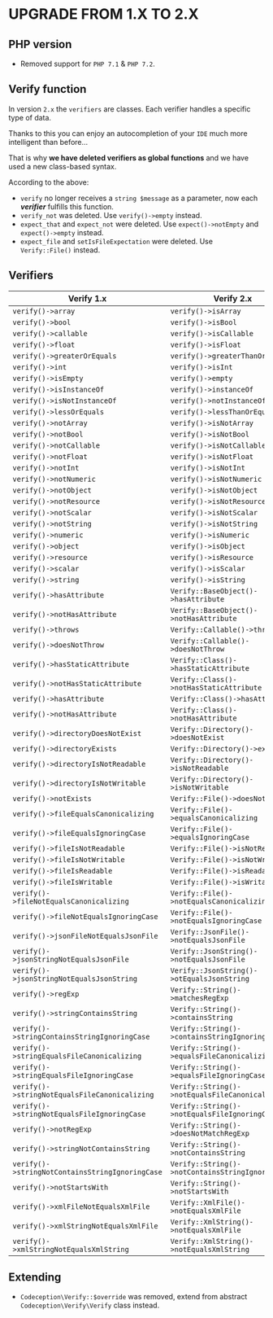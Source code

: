 UPGRADE FROM 1.X TO 2.X
=======================


PHP version
------

 * Removed support for `PHP 7.1` & `PHP 7.2`.


Verify function
-------

In version `2.x` the `verifiers` are classes. Each verifier handles a specific type of data.

Thanks to this you can enjoy an autocompletion of your `IDE` much more intelligent than before...

That is why **we have deleted verifiers as global functions** and we have used a new class-based syntax.

According to the above:

 * `verify` no longer receives a `string $message` as a parameter, now each _**verifier**_ fulfills this function.
 * `verify_not` was deleted. Use `verify()->empty` instead.
 * `expect_that` and `expect_not` were deleted. Use `expect()->notEmpty` and `expect()->empty` instead.
 * `expect_file` and `setIsFileExpectation` were deleted. Use `Verify::File()` instead.

Verifiers
-------

|                  Verify 1.x                     |                    Verify 2.x                     |
|-------------------------------------------------|---------------------------------------------------|
| `verify()->array`                               | `verify()->isArray`                               |
| `verify()->bool`                                | `verify()->isBool`                                |
| `verify()->callable`                            | `verify()->isCallable`                            |
| `verify()->float`                               | `verify()->isFloat`                               |
| `verify()->greaterOrEquals`                     | `verify()->greaterThanOrEqual`                    |
| `verify()->int`                                 | `verify()->isInt`                                 |
| `verify()->isEmpty`                             | `verify()->empty`                                 |
| `verify()->isInstanceOf`                        | `verify()->instanceOf`                            |
| `verify()->isNotInstanceOf`                     | `verify()->notInstanceOf`                         |
| `verify()->lessOrEquals`                        | `verify()->lessThanOrEqual`                       |
| `verify()->notArray`                            | `verify()->isNotArray`                            |
| `verify()->notBool`                             | `verify()->isNotBool`                             |
| `verify()->notCallable`                         | `verify()->isNotCallable`                         |
| `verify()->notFloat`                            | `verify()->isNotFloat`                            |
| `verify()->notInt`                              | `verify()->isNotInt`                              |
| `verify()->notNumeric`                          | `verify()->isNotNumeric`                          |
| `verify()->notObject`                           | `verify()->isNotObject`                           |
| `verify()->notResource`                         | `verify()->isNotResource`                         |
| `verify()->notScalar`                           | `verify()->isNotScalar`                           |
| `verify()->notString`                           | `verify()->isNotString`                           |
| `verify()->numeric`                             | `verify()->isNumeric`                             |
| `verify()->object`                              | `verify()->isObject`                              |
| `verify()->resource`                            | `verify()->isResource`                            |
| `verify()->scalar`                              | `verify()->isScalar`                              |
| `verify()->string`                              | `verify()->isString`                              |
| `verify()->hasAttribute`                        | `Verify::BaseObject()->hasAttribute`              |
| `verify()->notHasAttribute`                     | `Verify::BaseObject()->notHasAttribute`           |
| `verify()->throws`                              | `Verify::Callable()->throws`                      |
| `verify()->doesNotThrow`                        | `Verify::Callable()->doesNotThrow`                |
| `verify()->hasStaticAttribute`                  | `Verify::Class()->hasStaticAttribute`             |
| `verify()->notHasStaticAttribute`               | `Verify::Class()->notHasStaticAttribute`          |
| `verify()->hasAttribute`                        | `Verify::Class()->hasAttribute`                   |
| `verify()->notHasAttribute`                     | `Verify::Class()->notHasAttribute`                |
| `verify()->directoryDoesNotExist`               | `Verify::Directory()->doesNotExist`               |
| `verify()->directoryExists`                     | `Verify::Directory()->exists`                     |
| `verify()->directoryIsNotReadable`              | `Verify::Directory()->isNotReadable`              |
| `verify()->directoryIsNotWritable`              | `Verify::Directory()->isNotWritable`              |
| `verify()->notExists`                           | `Verify::File()->doesNotExists`                   |
| `verify()->fileEqualsCanonicalizing`            | `Verify::File()->equalsCanonicalizing`            |
| `verify()->fileEqualsIgnoringCase`              | `Verify::File()->equalsIgnoringCase`              |
| `verify()->fileIsNotReadable`                   | `Verify::File()->isNotReadable`                   |
| `verify()->fileIsNotWritable`                   | `Verify::File()->isNotWritable`                   |
| `verify()->fileIsReadable`                      | `Verify::File()->isReadable`                      |
| `verify()->fileIsWritable`                      | `Verify::File()->isWritable`                      |
| `verify()->fileNotEqualsCanonicalizing`         | `Verify::File()->notEqualsCanonicalizing`         |
| `verify()->fileNotEqualsIgnoringCase`           | `Verify::File()->notEqualsIgnoringCase`           |
| `verify()->jsonFileNotEqualsJsonFile`           | `Verify::JsonFile()->notEqualsJsonFile`           |
| `verify()->jsonStringNotEqualsJsonFile`         | `Verify::JsonString()->notEqualsJsonFile`         |
| `verify()->jsonStringNotEqualsJsonString`       | `Verify::JsonString()->otEqualsJsonString`        |
| `verify()->regExp`                              | `Verify::String()->matchesRegExp`                 |
| `verify()->stringContainsString`                | `Verify::String()->containsString`                |
| `verify()->stringContainsStringIgnoringCase`    | `Verify::String()->containsStringIgnoringCase`    |
| `verify()->stringEqualsFileCanonicalizing`      | `Verify::String()->equalsFileCanonicalizing`      |
| `verify()->stringEqualsFileIgnoringCase`        | `Verify::String()->equalsFileIgnoringCase`        |
| `verify()->stringNotEqualsFileCanonicalizing`   | `Verify::String()->notEqualsFileCanonicalizing`   |
| `verify()->stringNotEqualsFileIgnoringCase`     | `Verify::String()->notEqualsFileIgnoringCase`     |
| `verify()->notRegExp`                           | `Verify::String()->doesNotMatchRegExp`            |
| `verify()->stringNotContainsString`             | `Verify::String()->notContainsString`             |
| `verify()->stringNotContainsStringIgnoringCase` | `Verify::String()->notContainsStringIgnoringCase` |
| `verify()->notStartsWith`                       | `Verify::String()->notStartsWith`                 |
| `verify()->xmlFileNotEqualsXmlFile`             | `Verify::XmlFile()->notEqualsXmlFile`             |
| `verify()->xmlStringNotEqualsXmlFile`           | `Verify::XmlString()->notEqualsXmlFile`           |
| `verify()->xmlStringNotEqualsXmlString`         | `Verify::XmlString()->notEqualsXmlString`         |


Extending
-------

 * `Codeception\Verify::$override` was removed, extend from abstract `Codeception\Verify\Verify` class instead.
